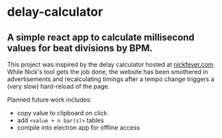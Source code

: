 # delay-calculator

## A simple react app to calculate millisecond values for beat divisions by BPM.

This project was inspired by the delay calculator hosted at [nickfever.com](https://nickfever.com/Music/delay-calculator). While Nick's tool gets the job done, the website has been smothered in advertisements and recalculating timings after a tempo change triggers a (very slow) hard-reload of the page.

Planned future work includes:
  - copy value to clipboard on click
  - add `<value + n bar(s)>` tables
  - compile into electron app for offline access
